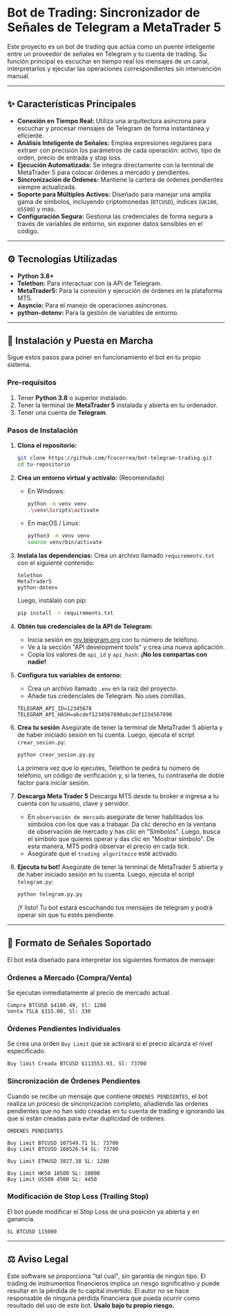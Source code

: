 # Bot de Trading: Sincronizador de Señales de Telegram a MetaTrader 5

Este proyecto es un bot de trading que actúa como un puente inteligente entre un proveedor de señales en Telegram y tu cuenta de trading. Su función principal es escuchar en tiempo real los mensajes de un canal, interpretarlos y ejecutar las operaciones correspondientes sin intervención manual.

-----

## ✨ Características Principales

  * **Conexión en Tiempo Real:** Utiliza una arquitectura asíncrona para escuchar y procesar mensajes de Telegram de forma instantánea y eficiente.
  * **Análisis Inteligente de Señales:** Emplea expresiones regulares para extraer con precisión los parámetros de cada operación: activo, tipo de orden, precio de entrada y stop loss.
  * **Ejecución Automatizada:** Se integra directamente con la terminal de MetaTrader 5 para colocar órdenes a mercado y pendientes.
  * **Sincronización de Órdenes:** Mantiene la cartera de órdenes pendientes siempre actualizada.
  * **Soporte para Múltiples Activos:** Diseñado para manejar una amplia gama de símbolos, incluyendo criptomonedas (`BTCUSD`), índices (`UK100`, `US500`) y más.
  * **Configuración Segura:** Gestiona las credenciales de forma segura a través de variables de entorno, sin exponer datos sensibles en el código.

-----

## ⚙️ Tecnologías Utilizadas

  * **Python 3.8+**
  * **Telethon:** Para interactuar con la API de Telegram.
  * **MetaTrader5:** Para la conexión y ejecución de órdenes en la plataforma MT5.
  * **Asyncio:** Para el manejo de operaciones asíncronas.
  * **python-dotenv:** Para la gestión de variables de entorno.

-----

## 🚀 Instalación y Puesta en Marcha

Sigue estos pasos para poner en funcionamiento el bot en tu propio sistema.

### **Pre-requisitos**

1.  Tener **Python 3.8** o superior instalado.
2.  Tener la terminal de **MetaTrader 5** instalada y abierta en tu ordenador.
3.  Tener una cuenta de **Telegram**.

### **Pasos de Instalación**

1.  **Clona el repositorio:**

    ```bash
    git clone https://github.com/fcocorrea/bot-telegram-trading.git
    cd tu-repositorio
    ```

2.  **Crea un entorno virtual y actívalo:** (Recomendado)

      * En Windows:
        ```bash
        python -m venv venv
        .\venv\Scripts\activate
        ```
      * En macOS / Linux:
        ```bash
        python3 -m venv venv
        source venv/bin/activate
        ```

3.  **Instala las dependencias:**
    Crea un archivo llamado `requirements.txt` con el siguiente contenido:

    ```
    telethon
    MetaTrader5
    python-dotenv
    ```

    Luego, instálalo con pip:

    ```bash
    pip install -r requirements.txt
    ```

4.  **Obtén tus credenciales de la API de Telegram:**

      * Inicia sesión en [my.telegram.org](https://my.telegram.org) con tu número de teléfono.
      * Ve a la sección "API development tools" y crea una nueva aplicación.
      * Copia los valores de `api_id` y `api_hash`. **¡No los compartas con nadie\!**

5.  **Configura tus variables de entorno:**

      * Crea un archivo llamado `.env` en la raíz del proyecto.
      * Añade tus credenciales de Telegram. No uses comillas.

    ```
    TELEGRAM_API_ID=12345678
    TELEGRAM_API_HASH=abcdef1234567890abcdef1234567890
    ```

6.  **Crea tu sesión**
    Asegúrate de tener la terminal de MetaTrader 5 abierta y de haber iniciado sesión en tu cuenta. Luego, ejecuta el script `crear_sesion.py`:

    ```bash
    python crear_sesion.py.py
    ```

    La primera vez que lo ejecutes, Telethon te pedirá tu número de teléfono, un código de verificación y, si la tienes, tu contraseña de doble factor para iniciar sesión.

7.  **Descarga Meta Trader 5**
    Descarga MT5 desde tu broker e ingresa a tu cuenta con tu usuario, clave y servidor. 

    * En `observación de mercado` asegúrate de tener habilitados los símbolos con los que vas a trabajar. Da clic derecho en la ventana de observación de mercado y has clic en "Símbolos". Luego, busca el símbolo que quieres operar y das clic en "Mostrar símbolo". De esta manera, MT5 podrá observar el precio en cada tick.
    * Asegúrate que el `trading algorítmico` esté activado.

8.  **Ejecuta tu bot\!**
    Asegúrate de tener la terminal de MetaTrader 5 abierta y de haber iniciado sesión en tu cuenta. Luego, ejecuta el script `telegram.py`:

    ```bash
    python telegram.py.py
    ```

    ¡Y listo! Tu bot estará escuchando tus mensajes de telegram y podrá operar sin que tu estés pendiente.

-----

## 💬 Formato de Señales Soportado

El bot está diseñado para interpretar los siguientes formatos de mensaje:

### **Órdenes a Mercado (Compra/Venta)**

Se ejecutan inmediatamente al precio de mercado actual.

```
Compra BTCUSD $4180.49, Sl: 1280
Venta TSLA $315.00, Sl: 330
```

### **Órdenes Pendientes Individuales**

Se crea una orden `Buy Limit` que se activará si el precio alcanza el nivel especificado.

```
Buy limit Creada BTCUSD $113553.93, Sl: 73700
```

### **Sincronización de Órdenes Pendientes**

Cuando se recibe un mensaje que contiene `ORDENES PENDIENTES`, el bot realiza un proceso de sincronización completo, añadiendo las ordenes pendientes que no han sido creadas en tu cuenta de trading e ignorando las que sí están creadas para evitar duplicidad de ordenes.

```
ORDENES PENDIENTES

Buy Limit BTCUSD 107549.71 SL: 73700
Buy Limit BTCUSD 108526.54 SL: 73700

Buy Limit ETHUSD 3827.38 SL: 1280

Buy Limit HK50 18500 SL: 18000
Buy Limit US500 4500 SL: 4450
```

### **Modificación de Stop Loss (Trailing Stop)**

El bot puede modificar el Stop Loss de una posición ya abierta y en ganancia.

```
SL BTCUSD 115000
```

-----

## ⚖️ Aviso Legal

Este software se proporciona "tal cual", sin garantía de ningún tipo. El trading de instrumentos financieros implica un riesgo significativo y puede resultar en la pérdida de tu capital invertido. El autor no se hace responsable de ninguna pérdida financiera que pueda ocurrir como resultado del uso de este bot. **Úsalo bajo tu propio riesgo.**
